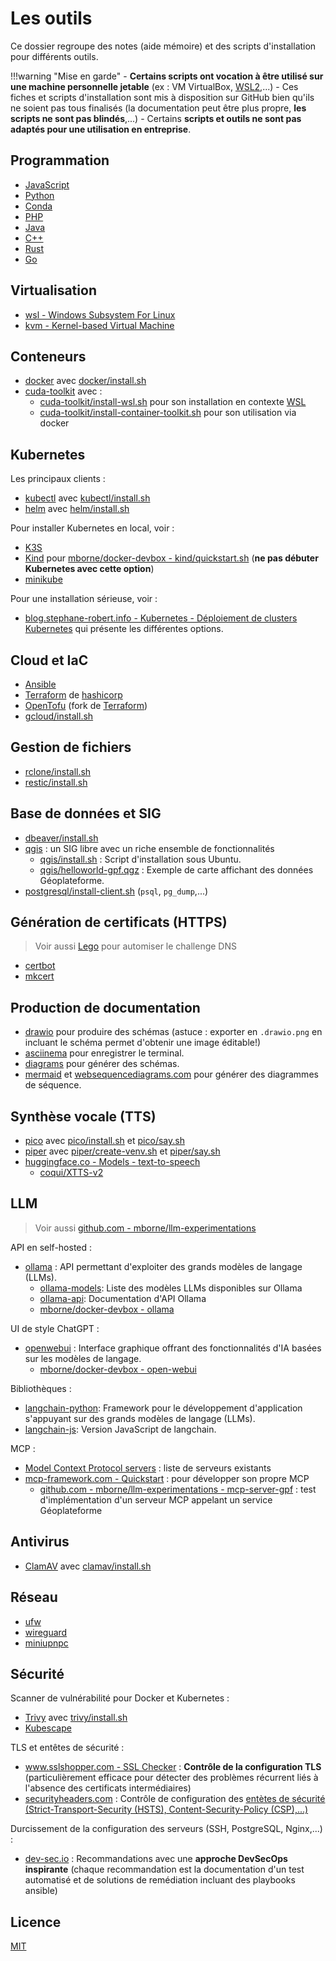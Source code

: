 # Les outils

Ce dossier regroupe des notes (aide mémoire) et des scripts d'installation pour différents outils.

!!!warning "Mise en garde"
    - **Certains scripts ont vocation à être utilisé sur une machine personnelle jetable** (ex : VM VirtualBox, [WSL2](wsl/README.md),...)
    - Ces fiches et scripts d'installation sont mis à disposition sur GitHub bien qu'ils ne soient pas tous finalisés (la documentation peut être plus propre, **les scripts ne sont pas blindés**,...)
    - Certains **scripts et outils ne sont pas adaptés pour une utilisation en entreprise**.

## Programmation

- [JavaScript](js/README.md)
- [Python](python/README.md)
- [Conda](conda/README.md)
- [PHP](php/README.md)
- [Java](java/README.md)
- [C++](cxx/README.md)
- [Rust](rust/README.md)
- [Go](go/README.md)

## Virtualisation

- [wsl - Windows Subsystem For Linux](wsl/README.md)
- [kvm - Kernel-based Virtual Machine](kvm/README.md)

## Conteneurs

- [docker](docker/README.md) avec [docker/install.sh](docker/install.sh)
- [cuda-toolkit](cuda-toolkit/README.md) avec :
    - [cuda-toolkit/install-wsl.sh](cuda-toolkit/install-wsl.sh) pour son installation en contexte [WSL](wsl/README.md)
    - [cuda-toolkit/install-container-toolkit.sh](cuda-toolkit/install-container-toolkit.sh) pour son utilisation via docker

## Kubernetes

Les principaux clients :

- [kubectl](kubectl/README.md) avec [kubectl/install.sh](kubectl/install.sh)
- [helm](helm/README.md) avec [helm/install.sh](helm/install.sh)

Pour installer Kubernetes en local, voir :

- [K3S](k3s/README.md)
- [Kind](kind/README.md) pour [mborne/docker-devbox - kind/quickstart.sh](https://github.com/mborne/docker-devbox/tree/master/kind#readme) (**ne pas débuter Kubernetes avec cette option**)
- [minikube](minikube/README.md)

Pour une installation sérieuse, voir :

- [blog.stephane-robert.info - Kubernetes - Déploiement de clusters Kubernetes](https://blog.stephane-robert.info/docs/conteneurs/orchestrateurs/kubernetes/installation/) qui présente les différentes options.

## Cloud et IaC

- [Ansible](ansible/README.md)
- [Terraform](terraform/README.md) de [hashicorp](hashicorp/README.md)
- [OpenTofu](opentofu/README.md) (fork de [Terraform](terraform/README.md))
- [gcloud/install.sh](gcloud/install.sh)

## Gestion de fichiers

- [rclone/install.sh](rclone/install.sh)
- [restic/install.sh](restic/install.sh)

## Base de données et SIG

- [dbeaver/install.sh](dbeaver/install.sh)
- [qgis](qgis/README.md) : un SIG libre avec un riche ensemble de fonctionnalités
    - [qgis/install.sh](qgis/install.sh) : Script d'installation sous Ubuntu.
    - [qgis/helloworld-gpf.qgz](qgis/helloworld-gpf.qgz) : Exemple de carte affichant des données Géoplateforme.
- [postgresql/install-client.sh](postgresql/install-client.sh) (`psql`, `pg_dump`,...)

## Génération de certificats (HTTPS)

> Voir aussi [Lego](https://github.com/go-acme/lego?tab=readme-ov-file#lego) pour automiser le challenge DNS

- [certbot](certbot/README.md)
- [mkcert](mkcert/README.md)

## Production de documentation

- [drawio](https://www.drawio.com/) pour produire des schémas (astuce : exporter en `.drawio.png` en incluant le schéma permet d'obtenir une image éditable!)
- [asciinema](asciinema/README.md) pour enregistrer le terminal.
- [diagrams](diagrams/README.md) pour générer des schémas.
- [mermaid](https://mermaid.js.org/syntax/sequenceDiagram.html) et [websequencediagrams.com](https://www.websequencediagrams.com/) pour générer des diagrammes de séquence.

## Synthèse vocale (TTS)

- [pico](pico/README.md) avec [pico/install.sh](pico/install.sh) et [pico/say.sh](pico/say.sh)
- [piper](piper/README.md) avec [piper/create-venv.sh](piper/create-venv.sh) et [piper/say.sh](piper/say.sh)
- [huggingface.co - Models - text-to-speech](https://huggingface.co/models?pipeline_tag=text-to-speech&sort=downloads)
    - [coqui/XTTS-v2](https://huggingface.co/coqui/XTTS-v2)

## LLM

> Voir aussi [github.com - mborne/llm-experimentations](https://github.com/mborne/llm-experimentations/tree/main?tab=readme-ov-file#llm-experimentations)

API en self-hosted :

- [ollama](https://github.com/ollama/ollama#readme) : API permettant d'exploiter des grands modèles de langage (LLMs).
    - [ollama-models](https://ollama.com/search): Liste des modèles LLMs disponibles sur Ollama
    - [ollama-api](https://github.com/ollama/ollama/blob/main/docs/api.md): Documentation d'API Ollama
    - [mborne/docker-devbox - ollama](https://github.com/mborne/docker-devbox/tree/master/ollama#readme)

UI de style ChatGPT :

- [openwebui](https://docs.openwebui.com/) : Interface graphique offrant des fonctionnalités d'IA basées sur les modèles de langage.
    - [mborne/docker-devbox - open-webui](https://github.com/mborne/docker-devbox/tree/master/open-webui#readme)

Bibliothèques :

- [langchain-python](https://python.langchain.com/docs/tutorials/): Framework pour le développement d'application s'appuyant sur des grands modèles de langage (LLMs).
- [langchain-js](https://js.langchain.com/docs/tutorials/): Version JavaScript de langchain.

MCP :

- [Model Context Protocol servers](https://github.com/modelcontextprotocol/servers?tab=readme-ov-file#model-context-protocol-servers) : liste de serveurs existants
- [mcp-framework.com - Quickstart](https://mcp-framework.com/docs/quickstart/) : pour développer son propre MCP
    - [github.com - mborne/llm-experimentations - mcp-server-gpf](https://github.com/mborne/llm-experimentations/tree/main/mcp-server-gpf#readme) : test d'implémentation d'un serveur MCP appelant un service Géoplateforme

## Antivirus

- [ClamAV](clamav/README.md) avec [clamav/install.sh](clamav/install.sh)

## Réseau

- [ufw](ufw/README.md)
- [wireguard](wireguard/README.md)
- [miniupnpc](miniupnpc/README.md)

## Sécurité

Scanner de vulnérabilité pour Docker et Kubernetes :

- [Trivy](trivy/README.md) avec [trivy/install.sh](trivy/install.sh)
- [Kubescape](kubescape/README.md)

TLS et entêtes de sécurité :

- [www.sslshopper.com - SSL Checker](https://www.sslshopper.com/ssl-checker.html) : **Contrôle de la configuration TLS** (particulièrement efficace pour détecter des problèmes récurrent liés à l'absence des certificats intermédiaires)
- [securityheaders.com](https://securityheaders.com) : Contrôle de configuration des [entètes de sécurité (Strict-Transport-Security (HSTS), Content-Security-Policy (CSP),...)](https://www.anopixel.fr/en-tetes-de-securite-http-security-headers.html)

Durcissement de la configuration des serveurs (SSH, PostgreSQL, Nginx,...) :

- [dev-sec.io](https://dev-sec.io/) : Recommandations avec une **approche DevSecOps inspirante** (chaque recommandation est la documentation d'un test automatisé et de solutions de remédiation incluant des playbooks ansible)

## Licence

[MIT](https://github.com/mborne/mborne.github.io/blob/main/LICENSE)
